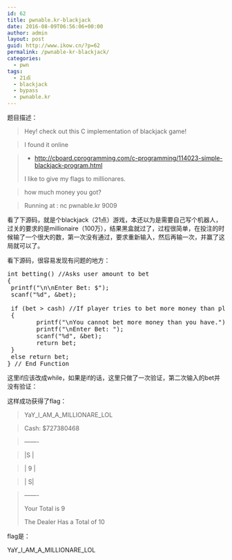 ```yaml
---
id: 62
title: pwnable.kr-blackjack
date: 2016-08-09T06:56:06+00:00
author: admin
layout: post
guid: http://www.ikow.cn/?p=62
permalink: /pwnable-kr-blackjack/
categories:
  - pwn
tags:
  - 21点
  - blackjack
  - bypass
  - pwnable.kr
---
```

题目描述：

> Hey! check out this C implementation of blackjack game!
  
> I found it online
  
> * http://cboard.cprogramming.com/c-programming/114023-simple-blackjack-program.html
> 
> I like to give my flags to millionares.
  
> how much money you got?
  
> Running at : nc pwnable.kr 9009

看了下源码，就是个blackjack（21点）游戏，本还以为是需要自己写个机器人，过关的要求的是millionaire（100万），结果黑盒就过了，过程很简单，在投注的时候输了一个很大的数，第一次没有通过，要求重新输入，然后再输一次，并赢了这局就可以了。

看下源码，很容易发现有问题的地方：

<pre class="brush: cpp; title: ; notranslate" title="">int betting() //Asks user amount to bet
{
 printf("\n\nEnter Bet: $");
 scanf("%d", &bet);
 
 if (bet &gt; cash) //If player tries to bet more money than player has
 {
        printf("\nYou cannot bet more money than you have.");
        printf("\nEnter Bet: ");
        scanf("%d", &bet);
        return bet;
 }
 else return bet;
} // End Function
</pre>

这里if应该改成while，如果是if的话，这里只做了一次验证，第二次输入的bet并没有验证：

这样成功获得了flag：

> YaY\_I\_AM\_A\_MILLIONARE_LOL
  
> Cash: $727380468
  
> &#8212;&#8212;-
  
> |S |
  
> | 9 |
  
> | S|
  
> &#8212;&#8212;-
> 
> Your Total is 9
> 
> The Dealer Has a Total of 10

flag是：

YaY\_I\_AM\_A\_MILLIONARE_LOL